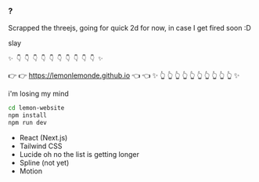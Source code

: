 ### ?

Scrapped the threejs, going for quick 2d for now, in case I get fired soon :D

slay

    ✨ 👇 👇 👇 👇 👇 👇 👇 👇 👇 👇 ✨
👉 👉  https://lemonlemonde.github.io 👈 👈
    ✨ 👆 👆 👆 👆 👆 👆 👆 👆 👆 👆 ✨

i'm losing my mind


```bash
cd lemon-website
npm install
npm run dev
```


- React (Next.js)
- Tailwind CSS
- Lucide
oh no the list is getting longer
- Spline (not yet)
- Motion